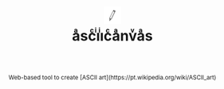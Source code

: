<div align="center">
  <br> 
  <h1>
    <img src="assets/pencil.png" />
    <br>
     aͣscͨiͥiͥcͨaͣnvͮaͣs
    <br>
    <br>
  </h1>
  <sub>Web-based tool to create [ASCII art](https://pt.wikipedia.org/wiki/ASCII_art)</sub>
  <br />
  <br />
</div>
<br />
<br />
